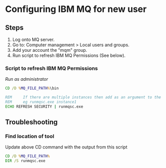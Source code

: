 # Configuring IBM MQ for new user

## Steps

1. Log onto MQ server.
1. Go to:  Computer management > Local users and groups.
1. Add your account the "mqm" group.
1. Run script to refresh IBM MQ Permissions (See below).

### Script to refresh IBM MQ Permissions

*Run as administrator*

```cmd
CD /D %MQ_FILE_PATH%\bin

REM     If there are multiple instances then add as an argument to the runmqsc.exe command
REM     eg runmqsc.exe instance1
ECHO REFRESH SECURITY | runmqsc.exe
```

## Troubleshooting

### Find location of tool

Update above CD command with the output from this script

```cmd
CD /D %MQ_FILE_PATH%
DIR /S runmqsc.exe
```